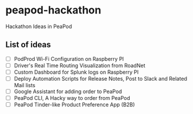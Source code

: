 # peapod-hackathon
Hackathon Ideas in PeaPod

## List of ideas 

- [ ] PodProd Wi-Fi Configuration on Raspberry PI
- [ ] Driver's Real Time Routing Visualization from RoadNet 
- [ ] Custom Dashboard for Splunk logs on Raspberry PI
- [ ] Deploy Automation Scripts for Release Notes, Post to Slack and Related Mail lists
- [ ] Google Assistant for adding order to PeaPod
- [ ] PeaPod CLI, A Hacky way to order from PeaPod
- [ ] PeaPod Tinder-like Product Preference App (B2B)

